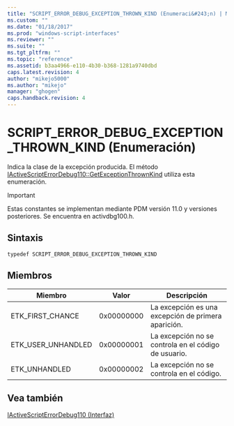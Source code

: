 ```yaml
---
title: "SCRIPT_ERROR_DEBUG_EXCEPTION_THROWN_KIND (Enumeraci&#243;n) | Microsoft Docs"
ms.custom: ""
ms.date: "01/18/2017"
ms.prod: "windows-script-interfaces"
ms.reviewer: ""
ms.suite: ""
ms.tgt_pltfrm: ""
ms.topic: "reference"
ms.assetid: b3aa4966-e110-4b30-b368-1281a9740dbd
caps.latest.revision: 4
author: "mikejo5000"
ms.author: "mikejo"
manager: "ghogen"
caps.handback.revision: 4
---
```

# SCRIPT_ERROR_DEBUG_EXCEPTION_THROWN_KIND (Enumeraci&#243;n)
Indica la clase de la excepción producida.  El método [IActiveScriptErrorDebug110::GetExceptionThrownKind](../../winscript/reference/iactivescripterrordebug110-getexceptionthrownkind.md) utiliza esta enumeración.  
  
> [!IMPORTANT]
>  Estas constantes se implementan mediante PDM versión 11.0 y versiones posteriores.  Se encuentra en activdbg100.h.  
  
## Sintaxis  
  
```  
typedef SCRIPT_ERROR_DEBUG_EXCEPTION_THROWN_KIND  
```  
  
## Miembros  
  
|Miembro|Valor|Descripción|  
|-------------|-----------|-----------------|  
|ETK\_FIRST\_CHANCE|0x00000000|La excepción es una excepción de primera aparición.|  
|ETK\_USER\_UNHANDLED|0x00000001|La excepción no se controla en el código de usuario.|  
|ETK\_UNHANDLED|0x00000002|La excepción no se controla en el código.|  
  
## Vea también  
 [IActiveScriptErrorDebug110 \(Interfaz\)](../../winscript/reference/iactivescripterrordebug110-interface.md)